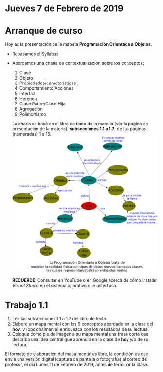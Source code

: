 # Jueves 7 de Febrero de 2019

# Arranque de curso

Hoy es la presentación de la materia **Programación Orientada a Objetos**.

- Repasamos el Syllabus
- Abordamos una charla de contextualización sobre los conceptos:
  1. Clase
  2. Objeto
  3. Propiedades/características
  4. Comportamiento/Acciones
  5. Interfaz
  6. Herencia
  7. Clase Padre/Clase Hija
  8. Agregación
  9. Polimorfismo
  
  La charla se basó en el libro de texto de la materia (ver la página de presentación de la materia), **subsecciones 1.1 a 1.7**, de las páginas (numeradas) 1 a 16.
![paradigmas](./images/conceptos-poo.png)
 
  
  **RECUERDE**: Consultar en YouTube o en Google acerca de cómo instalar *Visual Studio* en el sistema operativo que usted usa.
  
  
#  Trabajo 1.1
  1. Lea las subsecciones 1.1 a 1.7 del libro de texto.
  2. Elabore un mapa mental con los 9 conceptos abordado en la clase del **hoy**, y (opcionalmente) enriquezca con los resultados de su lectura.
  3. Coloque como pie de imagen a su mapa mental una frase corta que describa una idea central que aprendió en la clase de **hoy** y/o de su lectura.
  
  
 El formato de elaboración del mapa mental es libre, la condición es que envie una versión digital (captura de pantalla o fotografía) al correo del profesor, el día Lunes 11 de Febrero de 2019, antes de terminar la clase.
  